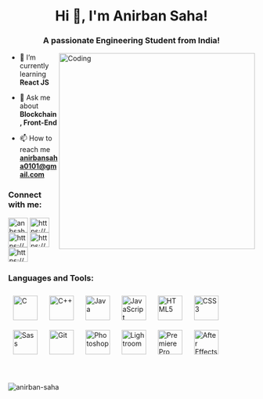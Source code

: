 <!-- ![MasterHead](https://camo.githubusercontent.com/65f00c4f146b2c20e3c6ae1abc7501a4937e1fb54239fcc41860da0c59d27e56/68747470733a2f2f6d69726f2e6d656469756d2e636f6d2f6d61782f333030302f312a6d717630334b726c47354c4b325855317556344c4a672e676966) -->
<h1 align="center">Hi 👋, I'm Anirban Saha!</h1>
<h3 align="center">A passionate Engineering Student from India!</h3>
<img align="right" alt="Coding" width="400" src="https://camo.githubusercontent.com/5ddf73ad3a205111cf8c686f687fc216c2946a75005718c8da5b837ad9de78c9/68747470733a2f2f7468756d62732e6766796361742e636f6d2f4576696c4e657874446576696c666973682d736d616c6c2e676966">

<!-- <p align="left"> <a href="https://twitter.com/anbsaha" target="blank"><img src="https://img.shields.io/twitter/follow/anbsaha?logo=twitter&style=for-the-badge" alt="anbsaha" /></a> </p>
 -->
- 🔭 I’m currently learning **React JS**

- 💬 Ask me about **Blockchain, Front-End**

- 📫 How to reach me **anirbansaha0101@gmail.com**

<h3 align="left">Connect with me:</h3>
<p align="left">
<a href="https://twitter.com/anbsaha" target="blank"><img align="center" src="https://raw.githubusercontent.com/rahuldkjain/github-profile-readme-generator/master/src/images/icons/Social/twitter.svg" alt="anbsaha" height="30" width="40" /></a>
<a href="https://linkedin.com/in/https://www.linkedin.com/in/anbsaha/" target="blank"><img align="center" src="https://raw.githubusercontent.com/rahuldkjain/github-profile-readme-generator/master/src/images/icons/Social/linked-in-alt.svg" alt="https://www.linkedin.com/in/anbsaha/" height="30" width="40" /></a>
<a href="https://instagram.com/https://www.instagram.com/anbsaha/" target="blank"><img align="center" src="https://raw.githubusercontent.com/rahuldkjain/github-profile-readme-generator/master/src/images/icons/Social/instagram.svg" alt="https://www.instagram.com/anbsaha/" height="30" width="40" /></a>
<a href="https://www.codechef.com/users/https://www.codechef.com/users/anirbansaha010" target="blank"><img align="center" src="https://cdn.jsdelivr.net/npm/simple-icons@3.1.0/icons/codechef.svg" alt="https://www.codechef.com/users/anirbansaha010" height="30" width="40" /></a>
<a href="https://www.hackerrank.com/https://www.hackerrank.com/anirbansaha0101?hr_r=1" target="blank"><img align="center" src="https://raw.githubusercontent.com/rahuldkjain/github-profile-readme-generator/master/src/images/icons/Social/hackerrank.svg" alt="https://www.hackerrank.com/anirbansaha0101?hr_r=1" height="30" width="40" /></a>
</p>

<h3 align="left">Languages and Tools:</h3> 
<div align="left">  
<img style="margin: 10px" src="https://profilinator.rishav.dev/skills-assets/c-original.svg" alt="C" height="50" />  
<img style="margin: 10px" src="https://profilinator.rishav.dev/skills-assets/cplusplus-original.svg" alt="C++" height="50" />  
<img style="margin: 10px" src="https://profilinator.rishav.dev/skills-assets/java-original-wordmark.svg" alt="Java" height="50" />
<img style="margin: 10px" src="https://profilinator.rishav.dev/skills-assets/javascript-original.svg" alt="JavaScript" height="50" /> 
<img style="margin: 10px" src="https://profilinator.rishav.dev/skills-assets/html5-original-wordmark.svg" alt="HTML5" height="50" />  
<img style="margin: 10px" src="https://profilinator.rishav.dev/skills-assets/css3-original-wordmark.svg" alt="CSS3" height="50" />  
<img style="margin: 10px" src="https://profilinator.rishav.dev/skills-assets/sass-original.svg" alt="Sass" height="50" />  
<img style="margin: 10px" src="https://profilinator.rishav.dev/skills-assets/git-scm-icon.svg" alt="Git" height="50" />  
<img style="margin: 10px" src="https://profilinator.rishav.dev/skills-assets/photoshop-plain.svg" alt="Photoshop" height="50" />  
<img style="margin: 10px" src="https://profilinator.rishav.dev/skills-assets/lightroom.png" alt="Lightroom" height="50" />  
<img style="margin: 10px" src="https://profilinator.rishav.dev/skills-assets/adobepremierepro.png" alt="Premiere Pro" height="50" />  
<img style="margin: 10px" src="https://profilinator.rishav.dev/skills-assets/aftereffects.png" alt="After Effects" height="50" />  
</div>  
<br/>  
<br />

<p><img align="center" src="https://github-readme-streak-stats.herokuapp.com/?user=anirban-saha&" alt="anirban-saha" /></p>
